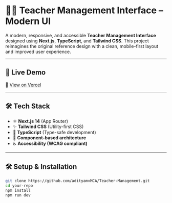 

# 👩‍🏫 Teacher Management Interface – Modern UI

A modern, responsive, and accessible **Teacher Management Interface** designed using **Next.js**, **TypeScript**, and **Tailwind CSS**. This project reimagines the original reference design with a clean, mobile-first layout and improved user experience.

---

## 🚀 Live Demo

🔗 [View on Vercel](https://teacher-management-8e9e.vercel.app/)  


---

## 🛠️ Tech Stack

- ⚛️ **Next.js 14** (App Router)
- ✨ **Tailwind CSS** (Utility-first CSS)
- 🔐 **TypeScript** (Type-safe development)
- 📁 **Component-based architecture**
- ♿ **Accessibility (WCAG compliant)**

---


## 🛠️ Setup & Installation

```bash
git clone https://github.com/adityamvMCA/Teacher-Management.git
cd your-repo
npm install
npm run dev